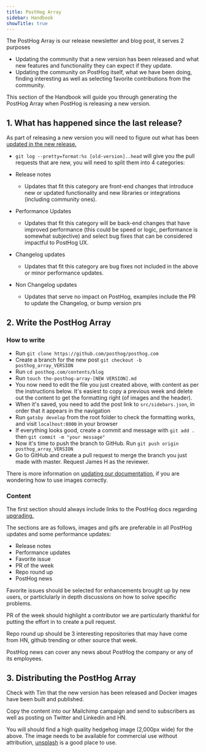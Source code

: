 ```yaml
---
title: PostHog Array
sidebar: Handbook
showTitle: true
---
```

The PostHog Array is our release newsletter and blog post, it serves 2 purposes
- Updating the community that a new version has been released and what new features and functionality they can expect if they update.
- Updating the community on PostHog itself, what we have been doing, finding interesting as well as selecting favorite contributions from the community.

This section of the Handbook will guide you through generating the PostHog Array when PostHog is releasing a new version.

## 1. What has happened since the last release?

As part of releasing a new version you will need to figure out what has been [updated in the new release.](release-new-version)

- `git log --pretty=format:%s [old-version]..head` will give you the pull requests that are new, you will need to split them into 4 categories:

- Release notes
	- Updates that fit this category are front-end changes that introduce new or updated functionality and new libraries or integrations (including community ones).
- Performance Updates
	- Updates that fit this category will be back-end changes that have improved performance (this could be speed or logic, performance is somewhat subjective) and select bug fixes that can be considered impactful to PostHog UX.
- Changelog updates
	- Updates that fit this category are bug fixes not included in the above or minor performance updates.
- Non Changelog updates
	- Updates that serve no impact on PostHog, examples include the PR to update the Changelog, or bump version prs

## 2. Write the PostHog Array

### How to write

* Run ```git clone https://github.com/posthog/posthog.com```
* Create a branch for the new post ```git checkout -b posthog_array_VERSION```
* Run ```cd posthog.com/contents/blog```
* Run ```touch the-posthog-array-[NEW VERSION].md```
* You now need to edit the file you just created above, with content as per the instructions below. It's easiest to copy a previous week and delete out the content to get the formatting right (of images and the header).
* When it's saved, you need to add the post link to ```src/sidebars.json```, in order that it appears in the navigation
* Run ```gatsby develop``` from the root folder to check the formatting works, and visit ```localhost:8000``` in your browser
* If everything looks good, create a commit and message with ```git add .``` then ```git commit -m "your message"```
* Now it's time to push the branch to GitHub. Run ```git push origin posthog_array_VERSION```
* Go to GitHub and create a pull request to merge the branch you just made with master. Request James H as the reviewer.


There is more information on [updating our documentation](../updating-documentation), if you are wondering how to use images correctly.

### Content
The first section should always include links to the PostHog docs regarding [upgrading.](/docs/upgrading-posthog)

The sections are as follows, images and gifs are preferable in all PostHog updates and some performance updates:
- Release notes
- Performance updates
- Favorite issue
- PR of the week
- Repo round up
- PostHog news

Favorite issues should be selected for enhancements brought up by new users, or particlularly in depth discussions on how to solve specific problems.

PR of the week should highlight a contributor we are particularly thankful for putting the effort in to create a pull request.

Repo round up should be 3 interesting repositories that may have come from HN, github trending or other source that week.

PostHog news can cover any news about PostHog the company or any of its employees.

## 3. Distributing the PostHog Array

Check with Tim that the new version has been released and Docker images have been built and published.

Copy the content into our Mailchimp campaign and send to subscribers as well as posting on Twitter and Linkedin and HN.

You will should find a high quality hedgehog image (2,000px wide) for the above. The image needs to be available for commercial use without attribution, [unsplash](https://unsplash.com/) is a good place to use.
